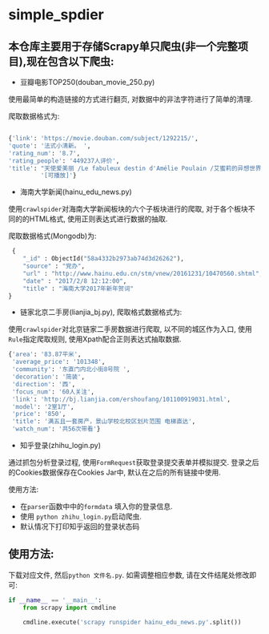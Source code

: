 # simple_spdier

## 本仓库主要用于存储Scrapy单只爬虫(非一个完整项目),现在包含以下爬虫:

 - 豆瓣电影TOP250(douban_movie_250.py)
 
 使用最简单的构造链接的方式进行翻页, 对数据中的非法字符进行了简单的清理. 
 
爬取数据格式为:
 ```python

 {'link': 'https://movie.douban.com/subject/1292215/',
 'quote': '法式小清新。 ',
 'rating_num': '8.7',
 'rating_people': '449237人评价',
 'title': "天使爱美丽 /Le fabuleux destin d'Amélie Poulain /艾蜜莉的异想世界(台) / 天使艾米莉 "
          '[可播放]'}
 ```

 - 海南大学新闻(hainu_edu_news.py)
 
 使用`crawlspider`对海南大学新闻板块的六个子板块进行的爬取, 对于各个板块不同的的HTML格式, 使用正则表达式进行数据的抽取. 
 
 爬取数据格式(Mongodb)为:

```python
 {
    "_id" : ObjectId("58a4332b2973ab74d3d26262"),
    "source" : "党办",
    "url" : "http://www.hainu.edu.cn/stm/vnew/20161231/10470560.shtml",
    "date" : "2017/2/8 12:12:00",
    "title" : "海南大学2017年新年贺词"
}
```

- 链家北京二手房(lianjia_bj.py), 爬取格式数据格式为:

使用`crawlspider`对北京链家二手房数据进行爬取, 以不同的城区作为入口, 使用`Rule`指定爬取规则, 使用Xpath配合正则表达式抽取数据.
 

```python
{'area': '83.87平米',
 'average_price': '101348',
 'community': '东直门内北小街8号院 ',
 'decoration': '简装',
 'direction': '西',
 'focus_num': '60人关注',
 'link': 'http://bj.lianjia.com/ershoufang/101100919031.html',
 'model': '2室1厅',
 'price': '850',
 'title': '满五且一套房产，景山学校北校区划片范围 电梯直达',
 'watch_num': '共56次带看'}
```

- 知乎登录(zhihu_login.py)

通过抓包分析登录过程, 使用`FormRequest`获取登录提交表单并模拟提交.
登录之后的Cookies数据保存在Cookies Jar中, 默认在之后的所有链接中使用.

使用方法:

- 在`parser`函数中中的`formdata` 填入你的登录信息.
- 使用 `python zhihu_login.py`启动爬虫.
- 默认情况下打印知乎返回的登录状态码

## 使用方法:

下载对应文件, 然后`python 文件名.py`. 如需调整相应参数, 请在文件结尾处修改即可:

```python
if __name__ == '__main__':
    from scrapy import cmdline

    cmdline.execute('scrapy runspider hainu_edu_news.py'.split())
```